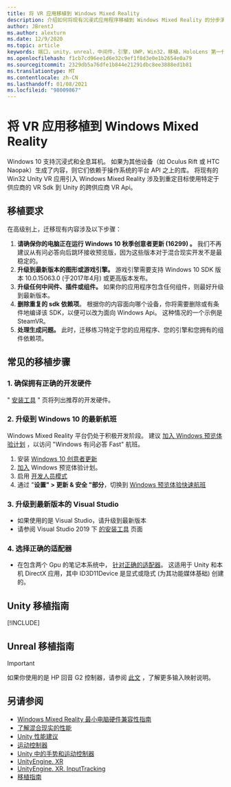 ```yaml
---
title: 将 VR 应用移植到 Windows Mixed Reality
description: 介绍如何将现有沉浸式应用程序移植到 Windows Mixed Reality 的分步演练。
author: JBrentJ
ms.author: alexturn
ms.date: 12/9/2020
ms.topic: article
keywords: 端口，unity，unreal，中间件，引擎，UWP，Win32，移植，HoloLens 第一代，混合现实耳机，windows mixed reality 耳机，迁移，Windows 10，输入映射，
ms.openlocfilehash: f1cb7cd96ee1d6e32c9ef1f8d3e0e1b2654e0a79
ms.sourcegitcommit: 2329db5a76dfe1b844e21291dbc8ee3888ed1b81
ms.translationtype: MT
ms.contentlocale: zh-CN
ms.lasthandoff: 01/08/2021
ms.locfileid: "98009867"
---
```

# <a name="porting-vr-apps-to-windows-mixed-reality"></a>将 VR 应用移植到 Windows Mixed Reality

Windows 10 支持沉浸式和全息耳机。 如果为其他设备（如 Oculus Rift 或 HTC Naopak）生成了内容，则它们依赖于操作系统的平台 API 之上的库。 将现有的 Win32 Unity VR 应用引入 Windows Mixed Reality 涉及到重定目标使用特定于供应商的 VR Sdk 到 Unity 的跨供应商 VR Api。

## <a name="porting-requirements"></a>移植要求

在高级别上，迁移现有内容涉及以下步骤：
1. **请确保你的电脑正在运行 Windows 10 秋季创意者更新 (16299) 。** 我们不再建议从有问必答向后跳环接收预览版，因为这些版本对于混合现实开发不是最稳定的。
2. **升级到最新版本的图形或游戏引擎。** 游戏引擎需要支持 Windows 10 SDK 版本 10.0.15063.0 (于2017年4月) 或更高版本发布。
3. **升级任何中间件、插件或组件。** 如果你的应用程序包含任何组件，则最好升级到最新版本。
4. **删除重复的 sdk 依赖项**。 根据你的内容面向哪个设备，你将需要删除或有条件地编译该 SDK，以便可以改为面向 Windows Api。 这种情况的一个示例是 SteamVR。
5. **处理生成问题。** 此时，迁移练习特定于您的应用程序、您的引擎和您拥有的组件依赖项。

## <a name="common-porting-steps"></a>常见的移植步骤

### <a name="1-make-sure-you-have-the-right-development-hardware"></a>1. 确保拥有正确的开发硬件

" [安装工具](../install-the-tools.md#immersive-vr-headset-requirements) " 页将列出推荐的开发硬件。

### <a name="2-upgrade-to-the-latest-flight-of-windows-10"></a>2. 升级到 Windows 10 的最新航班

Windows Mixed Reality 平台仍处于积极开发阶段。 建议 [加入 Windows 预览体验计划](https://insider.windows.com/) ，以访问 "Windows 有问必答 Fast" 航班。
1. 安装 [Windows 10 创意者更新](https://www.microsoft.com/software-download/windows10)
2. [加入](https://insider.windows.com/) Windows 预览体验计划。
3. 启用 [开发人员模式](https://docs.microsoft.com/windows/uwp/get-started/enable-your-device-for-development)
4. 通过 "**设置" > 更新 & 安全 "部分**，切换到 [Windows 预览体验快速航班](https://blogs.technet.microsoft.com/uktechnet/2016/07/01/joining-insider-preview)

### <a name="3-upgrade-to-the-most-recent-build-of-visual-studio"></a>3. 升级到最新版本的 Visual Studio
* 如果使用的是 Visual Studio，请升级到最新版本
* 请参阅 Visual Studio 2019 下 [的安装工具](../install-the-tools.md#installation-checklist) 页面

### <a name="4-choose-the-correct-adapter"></a>4. 选择正确的适配器
* 在包含两个 Gpu 的笔记本系统中， [针对正确的适配器](../native/rendering-in-directx.md#hybrid-graphics-pcs-and-mixed-reality-applications)。 这适用于 Unity 和本机 DirectX 应用，其中 ID3D11Device 是显式或隐式 (为其功能媒体基础) 创建的。

## <a name="unity-porting-guidance"></a>Unity 移植指南

[!INCLUDE[](includes/unity-porting-guidance.md)]

## <a name="unreal-porting-guidance"></a>Unreal 移植指南

> [!IMPORTANT]
> 如果你使用的是 HP 回音 G2 控制器，请参阅 [此文](../unreal/unreal-reverb-g2-controllers.md) ，了解更多输入映射说明。

## <a name="see-also"></a>另请参阅
* [Windows Mixed Reality 最小电脑硬件兼容性指南](https://docs.microsoft.com/windows/mixed-reality/enthusiast-guide/windows-mixed-reality-minimum-pc-hardware-compatibility-guidelines)
* [了解混合现实的性能](../platform-capabilities-and-apis/understanding-performance-for-mixed-reality.md)
* [Unity 性能建议](../unity/performance-recommendations-for-unity.md)
* [运动控制器](../../design/motion-controllers.md)
* [Unity 中的手势和运动控制器](../unity/gestures-and-motion-controllers-in-unity.md)
* [UnityEngine. XR](https://docs.unity3d.com/ScriptReference/XR.WSA.Input.InteractionManager.html)
* [UnityEngine. XR. InputTracking](https://docs.unity3d.com/ScriptReference/XR.InputTracking.html)
* [移植指南](porting-guides.md)